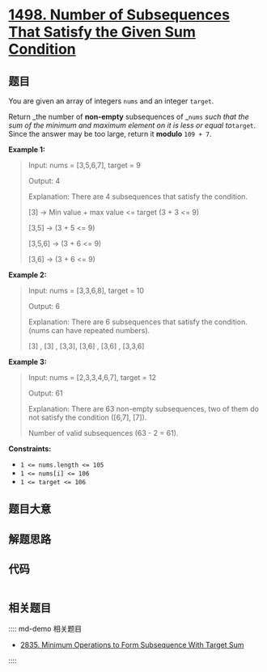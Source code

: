 # [1498. Number of Subsequences That Satisfy the Given Sum Condition](https://leetcode.com/problems/number-of-subsequences-that-satisfy-the-given-sum-condition)

## 题目

You are given an array of integers `nums` and an integer `target`.

Return _the number of **non-empty** subsequences of _`nums` _such that the sum
of the minimum and maximum element on it is less or equal to_`target`. Since
the answer may be too large, return it **modulo** `109 + 7`.



**Example 1:**

> Input: nums = [3,5,6,7], target = 9
> 
> Output: 4
> 
> Explanation: There are 4 subsequences that satisfy the condition.
> 
> [3] -> Min value + max value <= target (3 + 3 <= 9)
> 
> [3,5] -> (3 + 5 <= 9)
> 
> [3,5,6] -> (3 + 6 <= 9)
> 
> [3,6] -> (3 + 6 <= 9)

**Example 2:**

> Input: nums = [3,3,6,8], target = 10
> 
> Output: 6
> 
> Explanation: There are 6 subsequences that satisfy the condition. (nums can have repeated numbers).
> 
> [3] , [3] , [3,3], [3,6] , [3,6] , [3,3,6]

**Example 3:**

> Input: nums = [2,3,3,4,6,7], target = 12
> 
> Output: 61
> 
> Explanation: There are 63 non-empty subsequences, two of them do not satisfy the condition ([6,7], [7]).
> 
> Number of valid subsequences (63 - 2 = 61).

**Constraints:**

  * `1 <= nums.length <= 105`
  * `1 <= nums[i] <= 106`
  * `1 <= target <= 106`


## 题目大意

## 解题思路

## 代码

```javascript

```

## 相关题目

:::: md-demo 相关题目
- [2835. Minimum Operations to Form Subsequence With Target Sum](https://leetcode.com/problems/minimum-operations-to-form-subsequence-with-target-sum)

::::
